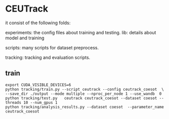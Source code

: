 
# CEUTrack

it consist of the following folds:

experiments: the config files about training and testing.
lib: details about model and training

scripts: many scripts for dataset preprocess.

tracking: tracking and evaluation scripts.


## train
    export CUDA_VISIBLE_DEVICES=6
    python tracking/train.py --script ceutrack --config ceutrack_coesot  \
    --save_dir ./output --mode multiple --nproc_per_node 1 --use_wandb  0
    python tracking/test.py   ceutrack ceutrack_coesot --dataset coesot --threads 10 --num_gpus 1
    python tracking/analysis_results.py --dataset coesot  --parameter_name ceutrack_coesot
